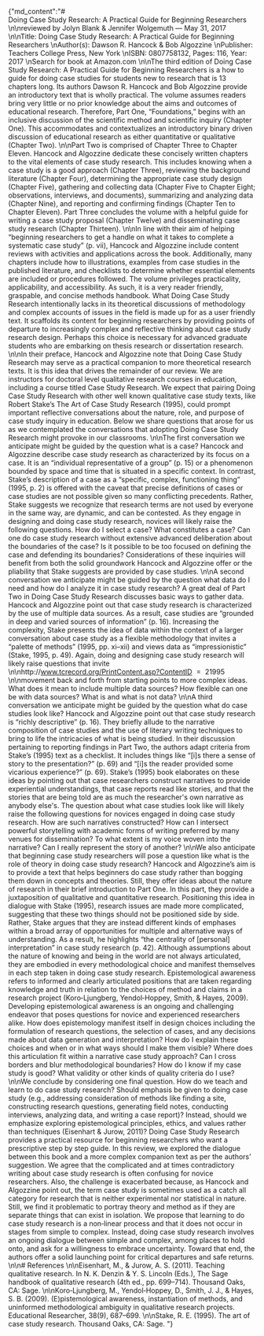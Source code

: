 {"md_content":"# Doing Case Study Research: A Practical Guide for Beginning Researchers  \n\nreviewed by Jolyn Blank & Jennifer Wolgemuth — May 31, 2017  \n\nTitle: Doing Case Study Research: A Practical Guide for Beginning Researchers   \nAuthor(s): Dawson R. Hancock & Bob Algozzine   \nPublisher: Teachers College Press, New York   \nISBN: 0807758132, Pages: 116, Year: 2017   \nSearch for book at Amazon.com  \n\nThe third edition of Doing Case Study Research: A Practical Guide for Beginning Researchers is a how to guide for doing case studies for students new to research that is 13 chapters long. Its authors Dawson R. Hancock and Bob Algozzine provide an introductory text that is wholly practical. The volume assumes readers bring very little or no prior knowledge about the aims and outcomes of educational research. Therefore, Part One, “Foundations,” begins with an inclusive discussion of the scientific method and scientific inquiry (Chapter One). This accommodates and contextualizes an introductory binary driven discussion of educational research as either quantitative or qualitative (Chapter Two).  \n\nPart Two is comprised of Chapter Three to Chapter Eleven. Hancock and Algozzine dedicate these concisely written chapters to the vital elements of case study research. This includes knowing when a case study is a good approach (Chapter Three), reviewing the background literature (Chapter Four), determining the appropriate case study design (Chapter Five), gathering and collecting data (Chapter Five to Chapter Eight; observations, interviews, and documents), summarizing and analyzing data (Chapter Nine), and reporting and confirming findings (Chapter Ten to Chapter Eleven). Part Three concludes the volume with a helpful guide for writing a case study proposal (Chapter Twelve) and disseminating case study research (Chapter Thirteen).  \n\nIn line with their aim of helping “beginning researchers to get a handle on what it takes to complete a systematic case study” (p. vii), Hancock and Algozzine include content reviews with activities and applications across the book. Additionally, many chapters include how to illustrations, examples from case studies in the published literature, and checklists to determine whether essential elements are included or procedures followed. The volume privileges practicality, applicability, and accessibility. As such, it is a very reader friendly, graspable, and concise methods handbook. What Doing Case Study Research intentionally lacks in its theoretical discussions of methodology and complex accounts of issues in the field is made up for as a user friendly text. It scaffolds its content for beginning researchers by providing points of departure to increasingly complex and reflective thinking about case study research design. Perhaps this choice is necessary for advanced graduate students who are embarking on thesis research or dissertation research.  \n\nIn their preface, Hancock and Algozzine note that Doing Case Study Research may serve as a practical companion to more theoretical research texts. It is this idea that drives the remainder of our review. We are instructors for doctoral level qualitative research courses in education, including a course titled Case Study Research. We expect that pairing Doing Case Study Research with other well known qualitative case study texts, like Robert Stake’s The Art of Case Study Research (1995), could prompt important reflective conversations about the nature, role, and purpose of case study inquiry in education. Below we share questions that arose for us as we contemplated the conversations that adopting Doing Case Study Research might provoke in our classrooms.  \n\nThe first conversation we anticipate might be guided by the question what is a case? Hancock and Algozzine describe case study research as characterized by its focus on a case. It is an “individual representative of a group” (p. 15) or a phenomenon bounded by space and time that is situated in a specific context. In contrast, Stake’s description of a case as a “specific, complex, functioning thing” (1995, p. 2) is offered with the caveat that precise definitions of cases or case studies are not possible given so many conflicting precedents. Rather, Stake suggests we recognize that research terms are not used by everyone in the same way, are dynamic, and can be contested. As they engage in designing and doing case study research, novices will likely raise the following questions. How do I select a case? What constitutes a case? Can one do case study research without extensive advanced deliberation about the boundaries of the case? Is it possible to be too focused on defining the case and defending its boundaries? Considerations of these inquiries will benefit from both the solid groundwork Hancock and Algozzine offer or the pliability that Stake suggests are provided by case studies.  \n\nA second conversation we anticipate might be guided by the question what data do I need and how do I analyze it in case study research? A great deal of Part Two in Doing Case Study Research discusses basic ways to gather data. Hancock and Algozzine point out that case study research is characterized by the use of multiple data sources. As a result, case studies are “grounded in deep and varied sources of information” (p. 16). Increasing the complexity, Stake presents the idea of data within the context of a larger conversation about case study as a flexible methodology that invites a “palette of methods” (1995, pp. xi–xii) and views data as “impressionistic” (Stake, 1995, p. 49). Again, doing and designing case study research will likely raise questions that invite  \n\nhttp://www.tcrecord.org/PrintContent.asp?ContentID ${}={}$ 21995  \n\nmovement back and forth from starting points to more complex ideas. What does it mean to include multiple data sources? How flexible can one be with data sources? What is and what is not data?  \n\nA third conversation we anticipate might be guided by the question what do case studies look like? Hancock and Algozzine point out that case study research is “richly descriptive” (p. 16). They briefly allude to the narrative composition of case studies and the use of literary writing techniques to bring to life the intricacies of what is being studied. In their discussion pertaining to reporting findings in Part Two, the authors adapt criteria from Stake’s (1995) text as a checklist. It includes things like “[i]s there a sense of story to the presentation?” (p. 69) and “[i]s the reader provided some vicarious experience?” (p. 69). Stake’s (1995) book elaborates on these ideas by pointing out that case researchers construct narratives to provide experiential understandings, that case reports read like stories, and that the stories that are being told are as much the researcher's own narrative as anybody else's. The question about what case studies look like will likely raise the following questions for novices engaged in doing case study research. How are such narratives constructed? How can I intersect powerful storytelling with academic forms of writing preferred by many venues for dissemination? To what extent is my voice woven into the narrative? Can I really represent the story of another?  \n\nWe also anticipate that beginning case study researchers will pose a question like what is the role of theory in doing case study research? Hancock and Algozzine’s aim is to provide a text that helps beginners do case study rather than bogging them down in concepts and theories. Still, they offer ideas about the nature of research in their brief introduction to Part One. In this part, they provide a juxtaposition of qualitative and quantitative research. Positioning this idea in dialogue with Stake (1995), research issues are made more complicated, suggesting that these two things should not be positioned side by side. Rather, Stake argues that they are instead different kinds of emphases within a broad array of opportunities for multiple and alternative ways of understanding. As a result, he highlights “the centrality of [personal] interpretation” in case study research (p. 42). Although assumptions about the nature of knowing and being in the world are not always articulated, they are embodied in every methodological choice and manifest themselves in each step taken in doing case study research. Epistemological awareness refers to informed and clearly articulated positions that are taken regarding knowledge and truth in relation to the choices of method and claims in a research project (Koro‐Ljungberg, Yendol‐Hoppey, Smith, & Hayes, 2009). Developing epistemological awareness is an ongoing and challenging endeavor that poses questions for novice and experienced researchers alike. How does epistemology manifest itself in design choices including the formulation of research questions, the selection of cases, and any decisions made about data generation and interpretation? How do I explain these choices and when or in what ways should I make them visible? Where does this articulation fit within a narrative case study approach? Can I cross borders and blur methodological boundaries? How do I know if my case study is good? What validity or other kinds of quality criteria do I use?  \n\nWe conclude by considering one final question. How do we teach and learn to do case study research? Should emphasis be given to doing case study (e.g., addressing consideration of methods like finding a site, constructing research questions, generating field notes, conducting interviews, analyzing data, and writing a case report)? Instead, should we emphasize exploring epistemological principles, ethics, and values rather than techniques (Eisenhart & Jurow, 2011)? Doing Case Study Research provides a practical resource for beginning researchers who want a prescriptive step by step guide. In this review, we explored the dialogue between this book and a more complex companion text as per the authors’ suggestion. We agree that the complicated and at times contradictory writing about case study research is often confusing for novice researchers. Also, the challenge is exacerbated because, as Hancock and Algozzine point out, the term case study is sometimes used as a catch all category for research that is neither experimental nor statistical in nature. Still, we find it problematic to portray theory and method as if they are separate things that can exist in isolation. We propose that learning to do case study research is a non‐linear process and that it does not occur in stages from simple to complex. Instead, doing case study research involves an ongoing dialogue between simple and complex, among places to hold onto, and ask for a willingness to embrace uncertainty. Toward that end, the authors offer a solid launching point for critical departures and safe returns.  \n\n# References  \n\nEisenhart, M., & Jurow, A. S. (2011). Teaching qualitative research. In N. K. Denzin & Y. S. Lincoln (Eds.), The Sage handbook of qualitative research (4th ed., pp. 699–714). Thousand Oaks, CA: Sage.  \n\nKoro‐Ljungberg, M., Yendol‐Hoppey, D., Smith, J. J., & Hayes, S. B. (2009). (E)pistemological awareness, instantiation of methods, and uninformed methodological ambiguity in qualitative research projects. Educational Researcher, 38(9), 687–699.  \n\nStake, R. E. (1995). The art of case study research. Thousand Oaks, CA: Sage.  "}